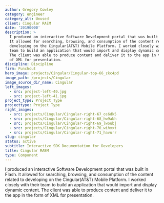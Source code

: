 ```yaml
---
author: Gregory Cowley
category: engineer
category_alt: Unused
client: Cingular RAEM
date: '20190000'
description: >
  I produced an interactive Software Development portal that was built in Flash.
  It allowed for searching, browsing, and consumption of the content related to
  developing on the Cingular(AT&T) Mobile Platform. I worked closely with their
  team to build an application that would import and display dynamic content.
  The client was able to produce content and deliver it to the app in the form
  of XML for presentation. 
discipline: Discipline
firm: Punchcut
hero_image: projects/Cingular/Cingular-top-66_zkc4pd
image_path: /projects/Cingular
image_source_dir_name: Cingular
left_images:
  - src: project-left-40.jpg
  - src: project-left-41.jpg
project_type: Project Type
projecttype: Project Type
right_images:
  - src: projects/Cingular/Cingular-right-67_os6dk5
  - src: projects/Cingular/Cingular-right-68_hw9abh
  - src: projects/Cingular/Cingular-right-69_lwoubj
  - src: projects/Cingular/Cingular-right-70_wihxxt
  - src: projects/Cingular/Cingular-right-71_havurr
slug: cingular
status: active
subtitle: Interactive SDK Documentation for Developers
title: Cingular RAEM
type: Component
---
```

I produced an interactive Software Development portal that was built in Flash. It allowed for searching, browsing, and consumption of the content related to developing on the Cingular(AT&T) Mobile Platform. I worked closely with their team to build an application that would import and display dynamic content. The client was able to produce content and deliver it to the app in the form of XML for presentation. 
